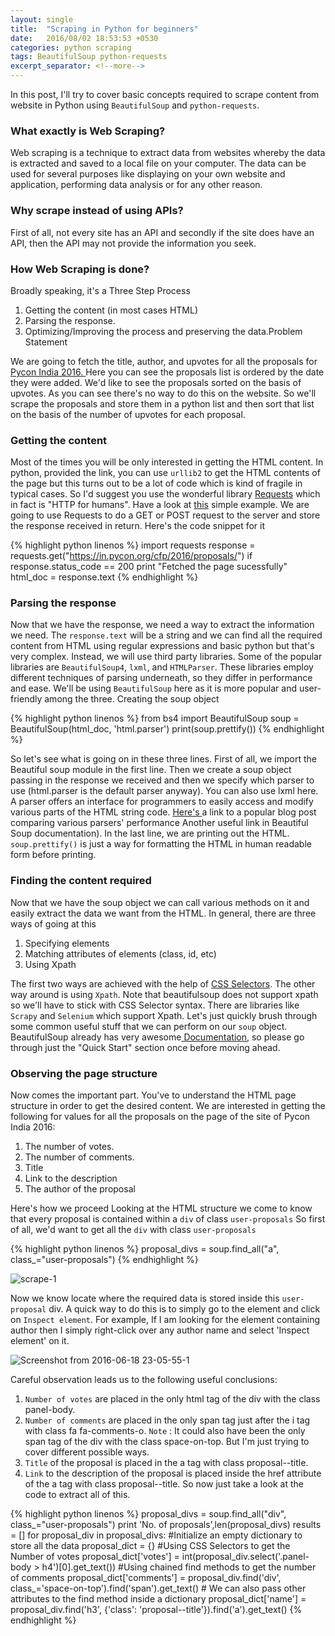 ```yaml
---
layout: single
title:  "Scraping in Python for beginners"
date:   2016/08/02 18:53:53 +0530
categories: python scraping
tags: BeautifulSoup python-requests
excerpt_separator: <!--more-->
---
```


In this post, I'll try to cover basic concepts required to scrape content from website in Python using `BeautifulSoup` and `python-requests`.
 <!--more-->

### What exactly is Web Scraping?

Web scraping is a technique to extract data from websites whereby the data is extracted and saved to a local file on your computer. The data can be used for several purposes like displaying on your own website and application, performing data analysis or for any other reason. 

### Why scrape instead of using APIs?

First of all, not every site has an API and secondly if the site does have an API, then the API may not provide the information you seek. 

### How Web Scraping is done?

Broadly speaking, it's a Three Step Process 

  1. Getting the content (in most cases HTML)
  2. Parsing the response.
  3. Optimizing/Improving the process and preserving the data.Problem Statement

We are going to fetch the title, author, and upvotes for all the proposals for [Pycon India 2016. ](https://in.pycon.org/cfp/2016/proposals/)Here you can see the proposals list is ordered by the date they were added. We'd like to see the proposals sorted on the basis of upvotes. As you can see there's no way to do this on the website. So we'll scrape the proposals and store them in a python list and then sort that list on the basis of the number of upvotes for each proposal. 

### Getting the content

Most of the times you will be only interested in getting the HTML content. In python, provided the link, you can use `urllib2` to get the HTML contents of the page but this turns out to be a lot of code which is kind of fragile in typical cases. So I'd suggest you use the wonderful library [Requests](http://docs.python-requests.org/en/master/) which in fact is "HTTP for humans". Have a look at [this](https://gist.github.com/kennethreitz/973705) simple example. We are going to use Requests to do a GET or POST request to the server and store the response received in return. Here's the code snippet for it 

{% highlight python linenos %}
import requests
response = requests.get("https://in.pycon.org/cfp/2016/proposals/")
if response.status_code == 200
print "Fetched the page sucessfully"
html_doc = response.text
{% endhighlight %} 

### Parsing the response

Now that we have the response, we need a way to extract the information we need. The `response.text` will be a string and we can find all the required content from HTML using regular expressions and basic python but that's very complex. Instead, we will use third party libraries. Some of the popular libraries are `BeautifulSoup4`, `lxml`, and `HTMLParser`. These libraries employ different techniques of parsing underneath, so they differ in performance and ease. We'll be using `BeautifulSoup` here as it is more popular and user-friendly among the three. Creating the soup object 

{% highlight python linenos %}
from bs4 import BeautifulSoup 
soup = BeautifulSoup(html_doc, 'html.parser')
print(soup.prettify()) 
{% endhighlight %}

So let's see what is going on in these three lines. First of all, we import the Beautiful soup module in the first line. Then we create a soup object passing in the response we received and then we specify which parser to use (html.parser is the default parser anyway). You can also use lxml here. A parser offers an interface for programmers to easily access and modify various parts of the HTML string code. [ Here's ](http://www.ianbicking.org/blog/2008/03/python-html-parser-performance.html) a link to a popular blog post comparing various parsers' performance Another useful link in Beautiful Soup documentation). In the last line, we are printing out the HTML. `soup.prettify()` is just a way for formatting the HTML in human readable form before printing. 

### Finding the content required

Now that we have the soup object we can call various methods on it and easily extract the data we want from the HTML. In general, there are three ways of going at this 

  1. Specifying elements
  2. Matching attributes of elements (class, id, etc)
  3. Using Xpath

The first two ways are achieved with the help of [CSS Selectors](http://www.w3schools.com/cssref/css_selectors.asp). The other way around is using `Xpath`. Note that beautifulsoup does not support xpath so we'll have to stick with CSS Selector syntax. There are libraries like `Scrapy` and `Selenium` which support Xpath. Let's just quickly brush through some common useful stuff that we can perform on our `soup` object. BeautifulSoup already has very awesome[ Documentation](https://www.crummy.com/software/BeautifulSoup/bs4/doc/#quick-start), so please go through just the "Quick Start" section once before moving ahead. 

### Observing the page structure

Now comes the important part. You've to understand the HTML page structure in order to get the desired content. We are interested in getting the following for values for all the proposals on the page of the site of Pycon India 2016: 

  1. The number of votes. 
  2. The number of comments. 
  3. Title 
  4. Link to the description 
  5. The author of the proposal

Here's how we proceed Looking at the HTML structure we come to know that every proposal is contained within a `div` of class `user-proposals` So first of all, we'd want to get all the `div` with class `user-proposals ` 

{% highlight python linenos %}
proposal_divs = soup.find_all("a", class_="user-proposals") 
{% endhighlight %}

![scrape-1](https://satwikkansal.files.wordpress.com/2016/04/scrape-1.png)

Now we know locate where the required data is stored inside this `user-proposal` div. A quick way to do this is to simply go to the element and click on `Inspect element`. For example, If I am looking for the element containing author then I simply right-click over any author name and select 'Inspect element' on it. 

![Screenshot from 2016-06-18 23-05-55-1](https://satwikkansal.files.wordpress.com/2016/04/screenshot-from-2016-06-18-23-05-55-1.png)

Careful observation leads us to the following useful conclusions:

  1. `Number of votes` are placed in the only html tag of the div with the class panel-body. 
  2. `Number of comments` are placed in the only span tag just after the i tag with class fa fa-comments-o. `Note` : It could also have been the only span tag   of the div with the class space-on-top. But I'm just trying to cover different possible ways. 
  3. `Title` of the proposal is placed in the a tag with class proposal--title. 
  4. `Link` to the description of the proposal is placed inside the href attribute of the a tag with class proposal--title. So now just take a look at the code to extract all of this. 

{% highlight python linenos %}
proposal_divs = soup.find_all("div", class_="user-proposals")
print 'No. of proposals',len(proposal_divs)
results = []
for proposal_div in proposal_divs:
	#Initialize an empty dictionary to store all the data
	proposal_dict = {}
	#Using CSS Selectors to get the Number of votes
	proposal_dict['votes'] = int(proposal_div.select('.panel-body &gt; h4')[0].get_text())
	#Using chained find methods to get the number of comments
	proposal_dict['comments'] = proposal_div.find('div', class_='space-on-top').find('span').get_text()
	# We can also pass other attributes to the find method inside a dictionary
	proposal_dict['name'] = proposal_div.find('h3', {'class': 'proposal--title'}).find('a').get_text()
{% endhighlight %}